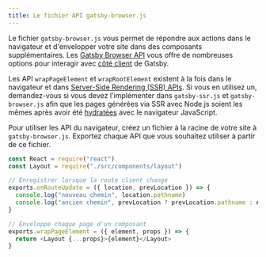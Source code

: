 ```yaml
---
title: Le fichier API gatsby-browser.js
---
```


Le fichier `gatsby-browser.js` vous permet de répondre aux actions dans le navigateur et d'envelopper votre site dans des composants supplémentaires. Les [Gatsby Browser API](/docs/browser-apis) vous offre de nombreuses options pour interagir avec [côté client](/docs/glossary#client-side) de Gatsby.

Les API `wrapPageElement` et `wrapRootElement` existent à la fois dans le navigateur et dans [Server-Side Rendering (SSR) APIs](/docs/ssr-apis). Si vous en utilisez un, demandez-vous si vous devez l'implémenter dans `gatsby-ssr.js` et `gatsby-browser.js` afin que les pages générées via SSR avec Node.js soient les mêmes après avoir été [hydratées](/docs/glossary#hydration) avec le navigateur JavaScript.

Pour utiliser les API du navigateur, créez un fichier à la racine de votre site à `gatsby-browser.js`. Exportez chaque API que vous souhaitez utiliser à partir de ce fichier.

```jsx:title=gatsby-browser.js
const React = require("react")
const Layout = require("./src/components/layout")

// Enregistrer lorsque la route client change
exports.onRouteUpdate = ({ location, prevLocation }) => {
  console.log("nouveau chemin", location.pathname)
  console.log("ancien chemin", prevLocation ? prevLocation.pathname : null)
}

// Enveloppe chaque page d'un composant
exports.wrapPageElement = ({ element, props }) => {
  return <Layout {...props}>{element}</Layout>
}
```
